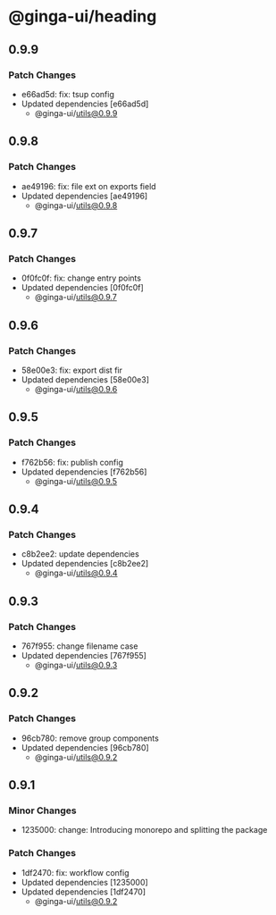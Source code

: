 # @ginga-ui/heading

## 0.9.9

### Patch Changes

- e66ad5d: fix: tsup config
- Updated dependencies [e66ad5d]
  - @ginga-ui/utils@0.9.9

## 0.9.8

### Patch Changes

- ae49196: fix: file ext on exports field
- Updated dependencies [ae49196]
  - @ginga-ui/utils@0.9.8

## 0.9.7

### Patch Changes

- 0f0fc0f: fix: change entry points
- Updated dependencies [0f0fc0f]
  - @ginga-ui/utils@0.9.7

## 0.9.6

### Patch Changes

- 58e00e3: fix: export dist fir
- Updated dependencies [58e00e3]
  - @ginga-ui/utils@0.9.6

## 0.9.5

### Patch Changes

- f762b56: fix: publish config
- Updated dependencies [f762b56]
  - @ginga-ui/utils@0.9.5

## 0.9.4

### Patch Changes

- c8b2ee2: update dependencies
- Updated dependencies [c8b2ee2]
  - @ginga-ui/utils@0.9.4

## 0.9.3

### Patch Changes

- 767f955: change filename case
- Updated dependencies [767f955]
  - @ginga-ui/utils@0.9.3

## 0.9.2

### Patch Changes

- 96cb780: remove group components
- Updated dependencies [96cb780]
  - @ginga-ui/utils@0.9.2

## 0.9.1

### Minor Changes

- 1235000: change: Introducing monorepo and splitting the package

### Patch Changes

- 1df2470: fix: workflow config
- Updated dependencies [1235000]
- Updated dependencies [1df2470]
  - @ginga-ui/utils@0.9.2
